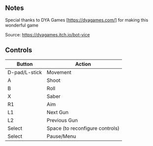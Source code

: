 ## Notes

Special thanks to DYA Games [https://dyagames.com/] for making this wonderful game

Source: https://dyagames.itch.io/bot-vice

## Controls

| Button | Action |
|--|--| 
|D-pad/L-stick|Movement |
|A|Shoot|
|B|Roll|
|X|Saber|
|R1|Aim|
|L1|Next Gun|
|L2|Previous Gun|
|Select |Space (to reconfigure controls)|
|Select |Pause/Menu|


